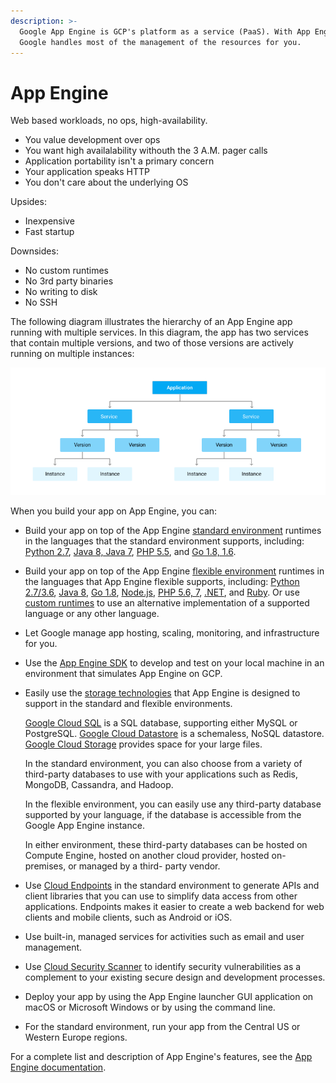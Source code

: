```yaml
---
description: >-
  Google App Engine is GCP's platform as a service (PaaS). With App Engine,
  Google handles most of the management of the resources for you.
---
```


# App Engine

Web based workloads, no ops, high-availability.

* You value development over ops
* You want high availalability withouth the 3 A.M. pager calls
* Application portability isn't a primary concern
* Your application speaks HTTP
* You don't care about the underlying OS

Upsides:

* Inexpensive
* Fast startup

Downsides:

* No custom runtimes
* No 3rd party binaries
* No writing to disk
* No SSH

The following diagram illustrates the hierarchy of an App Engine app running with multiple services. In this diagram, the app has two services that contain multiple versions, and two of those versions are actively running on multiple instances:

![](../../../.gitbook/assets/image%20%283%29.png)

When you build your app on App Engine, you can:

* Build your app on top of the App Engine [standard environment](https://cloud.google.com/appengine/docs/about-the-standard-environment) runtimes in the languages that the standard environment supports, including: [Python 2.7](https://cloud.google.com/appengine/docs/python/), [Java 8, Java 7](https://cloud.google.com/appengine/docs/java/), [PHP 5.5](https://cloud.google.com/appengine/docs/php/), and [Go 1.8, 1.6](https://cloud.google.com/appengine/docs/go/).
* Build your app on top of the App Engine [flexible environment](https://cloud.google.com/appengine/docs/flexible/) runtimes in the languages that App Engine flexible supports, including: [Python 2.7/3.6](https://cloud.google.com/appengine/docs/flexible/python/), [Java 8](https://cloud.google.com/appengine/docs/flexible/java/), [Go 1.8](https://cloud.google.com/appengine/docs/flexible/go/), [Node.js](https://cloud.google.com/appengine/docs/flexible/nodejs/), [PHP 5.6, 7](https://cloud.google.com/appengine/docs/flexible/php/), [.NET](https://cloud.google.com/appengine/docs/flexible/dotnet/), and [Ruby](https://cloud.google.com/appengine/docs/flexible/ruby/). Or use [custom runtimes](https://cloud.google.com/appengine/docs/flexible/custom-runtimes/) to use an alternative implementation of a supported language or any other language.
* Let Google manage app hosting, scaling, monitoring, and infrastructure for you.
* Use the [App Engine SDK](https://cloud.google.com/appengine/downloads) to develop and test on your local machine in an environment that simulates App Engine on GCP.
* Easily use the [storage technologies](https://cloud.google.com/appengine/features/#storage) that App Engine is designed to support in the standard and flexible environments.

  [Google Cloud SQL](https://cloud.google.com/appengine/features/#cloudsql) is a SQL database, supporting either MySQL or PostgreSQL. [Google Cloud Datastore](https://cloud.google.com/appengine/docs/standard/python/ndb/) is a schemaless, NoSQL datastore. [Google Cloud Storage](https://cloud.google.com/appengine/features/#gcslibrary) provides space for your large files.

  In the standard environment, you can also choose from a variety of third-party databases to use with your applications such as Redis, MongoDB, Cassandra, and Hadoop.

  In the flexible environment, you can easily use any third-party database supported by your language, if the database is accessible from the Google App Engine instance.

  In either environment, these third-party databases can be hosted on Compute Engine, hosted on another cloud provider, hosted on-premises, or managed by a third- party vendor.

* Use [Cloud Endpoints](https://cloud.google.com/appengine/features/#Endpoints) in the standard environment to generate APIs and client libraries that you can use to simplify data access from other applications. Endpoints makes it easier to create a web backend for web clients and mobile clients, such as Android or iOS.
* Use built-in, managed services for activities such as email and user management.
* Use [Cloud Security Scanner](https://cloud.google.com/security-scanner/) to identify security vulnerabilities as a complement to your existing secure design and development processes.
* Deploy your app by using the App Engine launcher GUI application on macOS or Microsoft Windows or by using the command line.
* For the standard environment, run your app from the Central US or Western Europe regions.

For a complete list and description of App Engine's features, see the [App Engine documentation](https://cloud.google.com/appengine/docs/).

